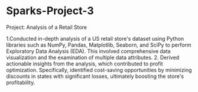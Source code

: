 # Sparks-Project-3
Project: Analysis of a Retail Store

1.Conducted in-depth analysis of a US retail store's dataset using Python libraries 
such as NumPy, Pandas, Matplotlib, Seaborn, and SciPy to perform Exploratory Data Analysis (EDA). 
This involved comprehensive data visualization and the examination of multiple data attributes.
2. Derived actionable insights from the analysis, which contributed to profit optimization.
Specifically, identified cost-saving opportunities by minimizing discounts in states with significant losses, ultimately boosting the store's profitability.

